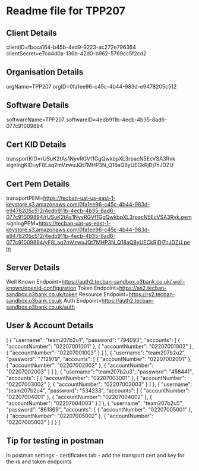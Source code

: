 # Readme file for TPP207 

## Client Details 
 clientID=fbcca164-b45b-4ed9-9223-ac272e796364 
 clientSecret=e7cd4d0a-136b-42d0-b962-5769cc5f2cd2 

## Organisation Details 
 orgName=TPP207 
 orgID=0fa1ee96-c45c-4b44-983d-e9478205c512 

## Software Details 
 softwareName=TPP207 
 softwareID=4edb911b-4ecb-4b35-8ad6-077c91009894 

## Cert KID Details 
 transportKID=rUSuK2tAs1NyvRGVf1GgQwkbpXL3rpacN5EcVSA3Rvk 
 signingKID=yF8Laq2mVzwuJQt7MHP3N_Q18aQ8yUECkRjDj7nJDZU 

## Cert Pem Details 
 transportPEM=https://tecban-uat-us-east-1-keystore.s3.amazonaws.com/0fa1ee96-c45c-4b44-983d-e9478205c512/4edb911b-4ecb-4b35-8ad6-077c91009894/rUSuK2tAs1NyvRGVf1GgQwkbpXL3rpacN5EcVSA3Rvk.pem 
 signingPEM=https://tecban-uat-us-east-1-keystore.s3.amazonaws.com/0fa1ee96-c45c-4b44-983d-e9478205c512/4edb911b-4ecb-4b35-8ad6-077c91009894/yF8Laq2mVzwuJQt7MHP3N_Q18aQ8yUECkRjDj7nJDZU.pem 

## Server Details 
 Well Known Endpoint=https://auth2.tecban-sandbox.o3bank.co.uk/.well-known/openid-configuration 
 Token Endpoint=https://as2.tecban-sandbox.o3bank.co.uk/token 
 Resource Endpoint=https://rs2.tecban-sandbox.o3bank.co.uk 
 Auth Endpoint=https://auth2.tecban-sandbox.o3bank.co.uk/auth 

 ## User & Account Details 
 [
  {
    "username": "team207b2u1",
    "password": "794093",
    "accounts": [
      {
        "accountNumber": "02207001001"
      },
      {
        "accountNumber": "02207001002"
      },
      {
        "accountNumber": "02207001003"
      }
    ]
  },
  {
    "username": "team207b2u2",
    "password": "712979",
    "accounts": [
      {
        "accountNumber": "02207002001"
      },
      {
        "accountNumber": "02207002002"
      },
      {
        "accountNumber": "02207002003"
      }
    ]
  },
  {
    "username": "team207b2u3",
    "password": "458441",
    "accounts": [
      {
        "accountNumber": "02207003001"
      },
      {
        "accountNumber": "02207003002"
      },
      {
        "accountNumber": "02207003003"
      }
    ]
  },
  {
    "username": "team207b2u4",
    "password": "534233",
    "accounts": [
      {
        "accountNumber": "02207004001"
      },
      {
        "accountNumber": "02207004002"
      },
      {
        "accountNumber": "02207004003"
      }
    ]
  },
  {
    "username": "team207b2u5",
    "password": "861369",
    "accounts": [
      {
        "accountNumber": "02207005001"
      },
      {
        "accountNumber": "02207005002"
      },
      {
        "accountNumber": "02207005003"
      }
    ]
  }
] 

## Tip for testing in postman 
 In postman settings - certificates tab - add the transport cert and key for the rs and token endpoints 

